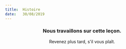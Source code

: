 ```yaml
---
title:  Histoire
date:   30/08/2019
---
```


### <center>Nous travaillons sur cette leçon.</center>
<center>Revenez plus tard, s'il vous plaît.</center>